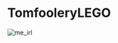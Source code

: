 # TomfooleryLEGO

![me_irl](https://github.com/0CD/TomfooleryLEGO/assets/59831370/e92f1de7-dc5f-43bf-86e6-440b1fe26c07)
